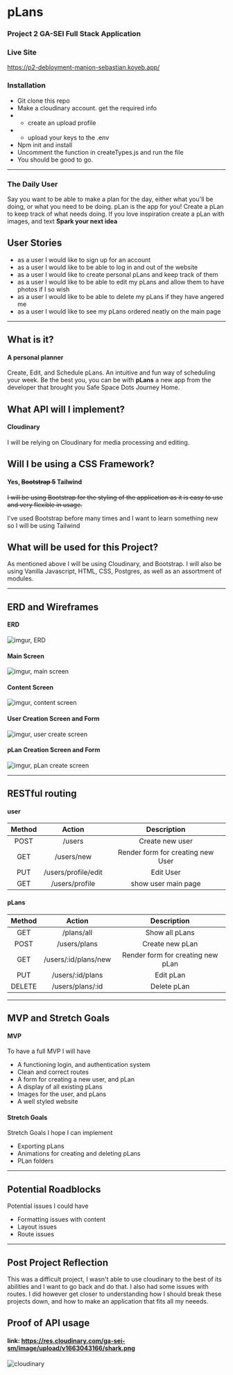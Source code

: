 # pLans
### Project 2 GA-SEI Full Stack Application

### Live Site

https://p2-debloyment-manion-sebastian.koyeb.app/

### Installation
* Git clone this repo
* Make a cloudinary account. get the required info
* * create an upload profile
* * upload your keys to the .env
* Npm init and install
* Uncomment the function in createTypes.js and run the file
* You should be good to go. 

---

### The Daily User
Say you want to be able to make a plan for the day, either what you'll be doing, or what you need to be doing. pLan is the app for you! Create a pLan to keep track of what needs doing.
If you love inspiration create a pLan with images, and text **Spark your next idea**

## User Stories
* as a user I would like to sign up for an account
* as a user I would like to be able to log in and out of the website
* as a user I would like to create personal pLans and keep track of them
* as a user I would like to be able to edit my pLans and allow them to have photos if I so wish
* as a user I would like to be able to delete my pLans if they have angered me
* as a user I would like to see my pLans ordered neatly on the main page
 

---

## What is it?
#### A personal planner
Create, Edit, and Schedule pLans. An intuitive and fun way of scheduling your week.
Be the best you, you can be with **pLans** a new app from the developer that brought you Safe Space Dots Journey Home.


## What API will I implement?
#### Cloudinary
I will be relying on Cloudinary for media processing and editing.

## Will I be using a CSS Framework?
#### Yes, ~~Bootstrap 5~~ Tailwind
 ~~I will be using Bootstrap for the styling of the application as it is easy to use and very flexible in usage.~~

 I've used Bootstrap before many times and I want to learn something new so I will be using Tailwind

## What will be used for this Project?
As mentioned above I will be using Cloudinary, and Bootstrap. I will also be using Vanilla Javascript, HTML, CSS, Postgres, as well as an assortment of modules. 

---

## ERD and Wireframes

#### ERD
![imgur, ERD](https://i.imgur.com/rdF1P5M.png)

#### Main Screen
![imgur, main screen](https://i.imgur.com/kIYWCoq.png)

#### Content Screen
![imgur, content screen](https://i.imgur.com/xyA4h36.png)

#### User Creation Screen and Form
![imgur, user create screen](https://i.imgur.com/IDrPGjn.png)

#### pLan Creation Screen and Form
![imgur, pLan create screen](https://i.imgur.com/HXGY35U.png)

---

## RESTful routing
#### user

| Method | Action | Description |
|:------:|:------:|:-----------:|
| POST   | /users | Create new user |
| GET    | /users/new | Render form for creating new User |
| PUT    | /users/profile/edit | Edit User |
| GET    | /users/profile  | show user main page |


#### pLans
| Method | Action | Description |
|:------:|:------:|:-----------:|
| GET    | /plans/all | Show all pLans |
| POST   | /users/plans | Create new pLan |
| GET    | /users/:id/plans/new | Render form for creating new pLan |
| PUT    | /users/:id/plans | Edit pLan |
| DELETE | /users/plans/:id | Delete pLan |

---

## MVP and Stretch Goals

#### MVP
To have a full MVP I will have 
* A functioning login, and authentication system
* Clean and correct routes
* A form for creating a new user, and pLan
* A display of all existing pLans
* Images for the user, and pLans
* A well styled website

#### Stretch Goals
Stretch Goals I hope I can implement
* Exporting pLans
* Animations for creating and deleting pLans
* PLan folders

---

## Potential Roadblocks
Potential issues I could have
* Formatting issues with content
* Layout issues
* Route issues

---

## Post Project Reflection
This was a difficult project, I wasn't able to use cloudinary to the best of its abilities and I want to go back and do that. I also had some issues with routes.
I did however get closer to understanding how I should break these projects down, and how to make an application that fits all my neeeds. 

## Proof of API usage

#### link: https://res.cloudinary.com/ga-sei-sm/image/upload/v1663043166/shark.png

![cloudinary](https://res.cloudinary.com/ga-sei-sm/image/upload/v1663043166/shark.png)